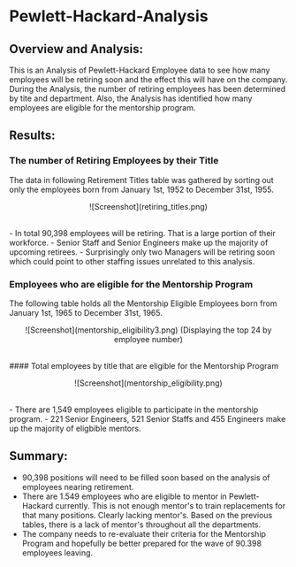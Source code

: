 # Pewlett-Hackard-Analysis

## Overview and Analysis:
This is an Analysis of Pewlett-Hackard Employee data to see how many employees will be retiring soon and the effect this will have on the company.
During the Analysis, the number of retiring employees has been determined by tite and department. Also, the Analysis has identified how many employees are eligible for the mentorship program.
## Results:

### The number of Retiring Employees by their Title
The data in following Retirement Titles table was gathered by sorting out only the employees born from January 1st, 1952 to December 31st, 1955. 

<p align="center">
![Screenshot](retiring_titles.png)
</p><br/>
- In total 90,398 employees will be retiring. That is a large portion of their workforce. 
- Senior Staff and Senior Engineers make up the majority of upcoming retirees.
- Surprisingly only two Managers will be retiring soon which could point to other staffing issues unrelated to this analysis.

### Employees who are eligible for the Mentorship Program
The following table holds all the Mentorship Eligible Employees born from January 1st, 1965 to December 31st, 1965.

<p align="center">
![Screenshot](mentorship_eligibility3.png)
(Displaying the top 24 by employee number)
</p><br/>
#### Total employees by title that are eligible for the Mentorship Program

<p align="center">
![Screenshot](mentorship_eligibility.png)
</p><br/>
- There are 1,549 employees eligible to participate in the mentorship program.
- 221 Senior Engineers, 521 Senior Staffs and 455 Engineers make up the majority of eligbible mentors.

## Summary:
- 90,398 positions will need to be filled soon based on the analysis of employees nearing retirement.
- There are 1.549 employees who are eligible to mentor in Pewlett-Hackard currently. This is not enough mentor's to train replacements for that many positions. Clearly lacking mentor's. Based on the previous tables, there is a lack of mentor's throughout all the departments.
- The company needs to re-evaluate their criteria for the Mentorship Program and hopefully be better prepared for the wave of 90.398 employees leaving.
